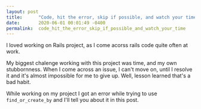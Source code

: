 ```yaml
---
layout: post
title:      "Code, hit the error, skip if possible, and watch your time"
date:       2020-06-01 00:01:49 -0400
permalink:  code_hit_the_error_skip_if_possible_and_watch_your_time
---
```



I loved working on Rails project, as I come acorss rails code quite often at work.

My biggest chalenge working with this project was time, and my own stubbornness. When I come across an issue, I can't move on, until I resolve it and it's almost impossible for me to give up. Well, lesson learned that's a bad habit.

While working on my project I got an error while trying to use `find_or_create_by` and I'll tell you about it in this post.
